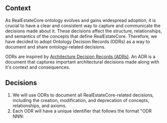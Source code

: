 ## Context

As RealEstateCore ontology evolves and gains widespread adoption, it is crucial to have a clear and consistent way to capture and communicate the decisions made about it. These decisions affect the structure, relationships, and semantics of the concepts that define RealEstateCore. Therefore, we have decided to adopt Ontology Decision Records (ODRs) as a way to document and share ontology-related decisions.

ODRs are inspired by [Architecture Decision Records (ADRs)](https://github.com/joelparkerhenderson/architecture-decision-record). An ADR is a document that captures important architectural decisions made along with it's context and consequences.

## Decisions

1. We will use ODRs to document all RealEstateCore-related decisions, including the creation, modification, and deprecation of concepts, relationships, and axioms.
1. Each ODR will have a unique identifier that follows the format "ODR NNN: <title>", where NNN is a sequential number.
1. Each ODR will have a clear and concise title that summarizes the decision, e.g., "ODR 001: Adding new concept 'Building' to RealEstateCore".
1. The context section of each ODR will provide a brief description of the problem or opportunity that led to the decision, the stakeholders involved, and any relevant background information.
1. The decisions section of each ODR will describe the options considered, the rationale for the chosen option, and any trade-offs or risks associated with the decision.
1. The consequences section of each ODR will outline the expected impact of the decision on RealEstateCore, the software systems that use it, and any related processes or artifacts.
1. Each ODR will be reviewed and approved by the RealEstateCore community using the pull request (PR) feature.
1. The ODR repository will be maintained in the REC GitHub repository.
1. The ODR repository will be accessible to all RealEstateCore community members

## Consequences
1. The use of ODRs will improve the transparency, traceability, and consistency of RealEstateCore-related decisions.
1. The use of ODRs will facilitate communication and collaboration among RealEstateCore contributors and stakeholders.
1. The use of ODRs will support the evolution and maintenance of RealEstateCore by providing a clear record of past decisions.
1. The use of ODRs will help to avoid duplication of effort and conflicting decisions among RealEstateCore contributors.

In conclusion, we have decided to adopt Ontology Decision Records (ODRs) as a way to capture and communicate RealEstateCore-related decisions. We believe that this approach will improve the transparency, traceability, and consistency of RealEstateCore development and maintenance processes, and will facilitate communication and collaboration among RealEstateCore contributors and stakeholders. We will promote the use of ODRs and provide guidance as needed to ensure their effective adoption by the RealEstateCore community.